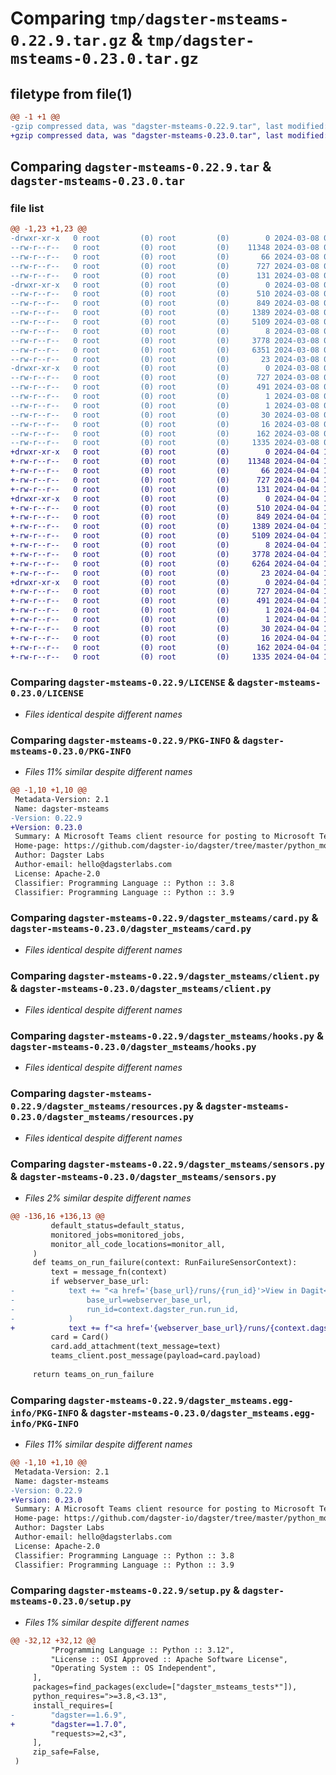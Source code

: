 # Comparing `tmp/dagster-msteams-0.22.9.tar.gz` & `tmp/dagster-msteams-0.23.0.tar.gz`

## filetype from file(1)

```diff
@@ -1 +1 @@
-gzip compressed data, was "dagster-msteams-0.22.9.tar", last modified: Fri Mar  8 00:30:16 2024, max compression
+gzip compressed data, was "dagster-msteams-0.23.0.tar", last modified: Thu Apr  4 19:50:26 2024, max compression
```

## Comparing `dagster-msteams-0.22.9.tar` & `dagster-msteams-0.23.0.tar`

### file list

```diff
@@ -1,23 +1,23 @@
-drwxr-xr-x   0 root         (0) root         (0)        0 2024-03-08 00:30:16.203326 dagster-msteams-0.22.9/
--rw-r--r--   0 root         (0) root         (0)    11348 2024-03-08 00:17:46.000000 dagster-msteams-0.22.9/LICENSE
--rw-r--r--   0 root         (0) root         (0)       66 2024-03-08 00:17:46.000000 dagster-msteams-0.22.9/MANIFEST.in
--rw-r--r--   0 root         (0) root         (0)      727 2024-03-08 00:30:16.203326 dagster-msteams-0.22.9/PKG-INFO
--rw-r--r--   0 root         (0) root         (0)      131 2024-03-08 00:17:46.000000 dagster-msteams-0.22.9/README.md
-drwxr-xr-x   0 root         (0) root         (0)        0 2024-03-08 00:30:16.203326 dagster-msteams-0.22.9/dagster_msteams/
--rw-r--r--   0 root         (0) root         (0)      510 2024-03-08 00:17:46.000000 dagster-msteams-0.22.9/dagster_msteams/__init__.py
--rw-r--r--   0 root         (0) root         (0)      849 2024-03-08 00:17:46.000000 dagster-msteams-0.22.9/dagster_msteams/card.py
--rw-r--r--   0 root         (0) root         (0)     1389 2024-03-08 00:17:46.000000 dagster-msteams-0.22.9/dagster_msteams/client.py
--rw-r--r--   0 root         (0) root         (0)     5109 2024-03-08 00:17:46.000000 dagster-msteams-0.22.9/dagster_msteams/hooks.py
--rw-r--r--   0 root         (0) root         (0)        8 2024-03-08 00:17:46.000000 dagster-msteams-0.22.9/dagster_msteams/py.typed
--rw-r--r--   0 root         (0) root         (0)     3778 2024-03-08 00:17:46.000000 dagster-msteams-0.22.9/dagster_msteams/resources.py
--rw-r--r--   0 root         (0) root         (0)     6351 2024-03-08 00:17:46.000000 dagster-msteams-0.22.9/dagster_msteams/sensors.py
--rw-r--r--   0 root         (0) root         (0)       23 2024-03-08 00:17:46.000000 dagster-msteams-0.22.9/dagster_msteams/version.py
-drwxr-xr-x   0 root         (0) root         (0)        0 2024-03-08 00:30:16.203326 dagster-msteams-0.22.9/dagster_msteams.egg-info/
--rw-r--r--   0 root         (0) root         (0)      727 2024-03-08 00:30:15.000000 dagster-msteams-0.22.9/dagster_msteams.egg-info/PKG-INFO
--rw-r--r--   0 root         (0) root         (0)      491 2024-03-08 00:30:16.000000 dagster-msteams-0.22.9/dagster_msteams.egg-info/SOURCES.txt
--rw-r--r--   0 root         (0) root         (0)        1 2024-03-08 00:30:15.000000 dagster-msteams-0.22.9/dagster_msteams.egg-info/dependency_links.txt
--rw-r--r--   0 root         (0) root         (0)        1 2024-03-08 00:30:15.000000 dagster-msteams-0.22.9/dagster_msteams.egg-info/not-zip-safe
--rw-r--r--   0 root         (0) root         (0)       30 2024-03-08 00:30:15.000000 dagster-msteams-0.22.9/dagster_msteams.egg-info/requires.txt
--rw-r--r--   0 root         (0) root         (0)       16 2024-03-08 00:30:15.000000 dagster-msteams-0.22.9/dagster_msteams.egg-info/top_level.txt
--rw-r--r--   0 root         (0) root         (0)      162 2024-03-08 00:30:16.203326 dagster-msteams-0.22.9/setup.cfg
--rw-r--r--   0 root         (0) root         (0)     1335 2024-03-08 00:17:46.000000 dagster-msteams-0.22.9/setup.py
+drwxr-xr-x   0 root         (0) root         (0)        0 2024-04-04 19:50:26.486045 dagster-msteams-0.23.0/
+-rw-r--r--   0 root         (0) root         (0)    11348 2024-04-04 19:44:08.000000 dagster-msteams-0.23.0/LICENSE
+-rw-r--r--   0 root         (0) root         (0)       66 2024-04-04 19:44:08.000000 dagster-msteams-0.23.0/MANIFEST.in
+-rw-r--r--   0 root         (0) root         (0)      727 2024-04-04 19:50:26.486045 dagster-msteams-0.23.0/PKG-INFO
+-rw-r--r--   0 root         (0) root         (0)      131 2024-04-04 19:44:08.000000 dagster-msteams-0.23.0/README.md
+drwxr-xr-x   0 root         (0) root         (0)        0 2024-04-04 19:50:26.482045 dagster-msteams-0.23.0/dagster_msteams/
+-rw-r--r--   0 root         (0) root         (0)      510 2024-04-04 19:44:08.000000 dagster-msteams-0.23.0/dagster_msteams/__init__.py
+-rw-r--r--   0 root         (0) root         (0)      849 2024-04-04 19:44:08.000000 dagster-msteams-0.23.0/dagster_msteams/card.py
+-rw-r--r--   0 root         (0) root         (0)     1389 2024-04-04 19:44:08.000000 dagster-msteams-0.23.0/dagster_msteams/client.py
+-rw-r--r--   0 root         (0) root         (0)     5109 2024-04-04 19:44:08.000000 dagster-msteams-0.23.0/dagster_msteams/hooks.py
+-rw-r--r--   0 root         (0) root         (0)        8 2024-04-04 19:44:08.000000 dagster-msteams-0.23.0/dagster_msteams/py.typed
+-rw-r--r--   0 root         (0) root         (0)     3778 2024-04-04 19:44:08.000000 dagster-msteams-0.23.0/dagster_msteams/resources.py
+-rw-r--r--   0 root         (0) root         (0)     6264 2024-04-04 19:44:08.000000 dagster-msteams-0.23.0/dagster_msteams/sensors.py
+-rw-r--r--   0 root         (0) root         (0)       23 2024-04-04 19:44:08.000000 dagster-msteams-0.23.0/dagster_msteams/version.py
+drwxr-xr-x   0 root         (0) root         (0)        0 2024-04-04 19:50:26.482045 dagster-msteams-0.23.0/dagster_msteams.egg-info/
+-rw-r--r--   0 root         (0) root         (0)      727 2024-04-04 19:50:26.000000 dagster-msteams-0.23.0/dagster_msteams.egg-info/PKG-INFO
+-rw-r--r--   0 root         (0) root         (0)      491 2024-04-04 19:50:26.000000 dagster-msteams-0.23.0/dagster_msteams.egg-info/SOURCES.txt
+-rw-r--r--   0 root         (0) root         (0)        1 2024-04-04 19:50:26.000000 dagster-msteams-0.23.0/dagster_msteams.egg-info/dependency_links.txt
+-rw-r--r--   0 root         (0) root         (0)        1 2024-04-04 19:50:26.000000 dagster-msteams-0.23.0/dagster_msteams.egg-info/not-zip-safe
+-rw-r--r--   0 root         (0) root         (0)       30 2024-04-04 19:50:26.000000 dagster-msteams-0.23.0/dagster_msteams.egg-info/requires.txt
+-rw-r--r--   0 root         (0) root         (0)       16 2024-04-04 19:50:26.000000 dagster-msteams-0.23.0/dagster_msteams.egg-info/top_level.txt
+-rw-r--r--   0 root         (0) root         (0)      162 2024-04-04 19:50:26.490045 dagster-msteams-0.23.0/setup.cfg
+-rw-r--r--   0 root         (0) root         (0)     1335 2024-04-04 19:44:08.000000 dagster-msteams-0.23.0/setup.py
```

### Comparing `dagster-msteams-0.22.9/LICENSE` & `dagster-msteams-0.23.0/LICENSE`

 * *Files identical despite different names*

### Comparing `dagster-msteams-0.22.9/PKG-INFO` & `dagster-msteams-0.23.0/PKG-INFO`

 * *Files 11% similar despite different names*

```diff
@@ -1,10 +1,10 @@
 Metadata-Version: 2.1
 Name: dagster-msteams
-Version: 0.22.9
+Version: 0.23.0
 Summary: A Microsoft Teams client resource for posting to Microsoft Teams
 Home-page: https://github.com/dagster-io/dagster/tree/master/python_modules/libraries/dagster-msteams
 Author: Dagster Labs
 Author-email: hello@dagsterlabs.com
 License: Apache-2.0
 Classifier: Programming Language :: Python :: 3.8
 Classifier: Programming Language :: Python :: 3.9
```

### Comparing `dagster-msteams-0.22.9/dagster_msteams/card.py` & `dagster-msteams-0.23.0/dagster_msteams/card.py`

 * *Files identical despite different names*

### Comparing `dagster-msteams-0.22.9/dagster_msteams/client.py` & `dagster-msteams-0.23.0/dagster_msteams/client.py`

 * *Files identical despite different names*

### Comparing `dagster-msteams-0.22.9/dagster_msteams/hooks.py` & `dagster-msteams-0.23.0/dagster_msteams/hooks.py`

 * *Files identical despite different names*

### Comparing `dagster-msteams-0.22.9/dagster_msteams/resources.py` & `dagster-msteams-0.23.0/dagster_msteams/resources.py`

 * *Files identical despite different names*

### Comparing `dagster-msteams-0.22.9/dagster_msteams/sensors.py` & `dagster-msteams-0.23.0/dagster_msteams/sensors.py`

 * *Files 2% similar despite different names*

```diff
@@ -136,16 +136,13 @@
         default_status=default_status,
         monitored_jobs=monitored_jobs,
         monitor_all_code_locations=monitor_all,
     )
     def teams_on_run_failure(context: RunFailureSensorContext):
         text = message_fn(context)
         if webserver_base_url:
-            text += "<a href='{base_url}/runs/{run_id}'>View in Dagit</a>".format(
-                base_url=webserver_base_url,
-                run_id=context.dagster_run.run_id,
-            )
+            text += f"<a href='{webserver_base_url}/runs/{context.dagster_run.run_id}'>View in Dagit</a>"
         card = Card()
         card.add_attachment(text_message=text)
         teams_client.post_message(payload=card.payload)
 
     return teams_on_run_failure
```

### Comparing `dagster-msteams-0.22.9/dagster_msteams.egg-info/PKG-INFO` & `dagster-msteams-0.23.0/dagster_msteams.egg-info/PKG-INFO`

 * *Files 11% similar despite different names*

```diff
@@ -1,10 +1,10 @@
 Metadata-Version: 2.1
 Name: dagster-msteams
-Version: 0.22.9
+Version: 0.23.0
 Summary: A Microsoft Teams client resource for posting to Microsoft Teams
 Home-page: https://github.com/dagster-io/dagster/tree/master/python_modules/libraries/dagster-msteams
 Author: Dagster Labs
 Author-email: hello@dagsterlabs.com
 License: Apache-2.0
 Classifier: Programming Language :: Python :: 3.8
 Classifier: Programming Language :: Python :: 3.9
```

### Comparing `dagster-msteams-0.22.9/setup.py` & `dagster-msteams-0.23.0/setup.py`

 * *Files 1% similar despite different names*

```diff
@@ -32,12 +32,12 @@
         "Programming Language :: Python :: 3.12",
         "License :: OSI Approved :: Apache Software License",
         "Operating System :: OS Independent",
     ],
     packages=find_packages(exclude=["dagster_msteams_tests*"]),
     python_requires=">=3.8,<3.13",
     install_requires=[
-        "dagster==1.6.9",
+        "dagster==1.7.0",
         "requests>=2,<3",
     ],
     zip_safe=False,
 )
```

